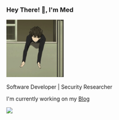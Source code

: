 ### Hey There! 👋, I'm Med

<img src="gif.gif" width="150" />

Software Developer | Security Researcher 

I'm currently working on my [Blog]

![](https://komarev.com/ghpvc/?username=your-github-medtty&style=for-the-badge)

[Blog]: https://medtty.xyz

